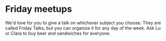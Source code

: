 # Friday meetups

We'd love for you to give a talk on whichever subject you choose. They are called Friday Talks, but you can organize it for any day of the week. Ask Lu or Clara to buy beer and sandwiches for everyone.


